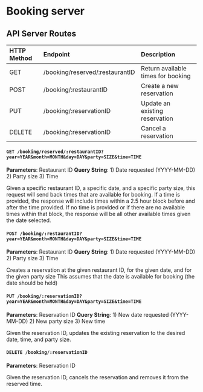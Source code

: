 # Booking server

## API Server Routes

| HTTP Method   | Endpoint                           | Description                                       |
|:--------------|:-----------------------------------|:--------------------------------------------------|
| GET           | /booking/reserved/:restaurantID    | Return available times for booking                |
| POST          | /booking/:restaurantID             | Create a new reservation                          |
| PUT           | /booking/:reservationID            | Update an existing reservation                    |
| DELETE        | /booking/:reservationID            | Cancel a reservation                              |

#### `GET /booking/reserved/:restaurantID?year=YEAR&month=MONTH&day=DAY&party=SIZE&time=TIME`
**Parameters**: Restaurant ID
**Query String**:
    1) Date requested (YYYY-MM-DD)
    2) Party size
    3) Time


Given a specific restaurant ID, a specific date, and a specific party size, this request will send back times that are available for booking. If a time is provided, the response will include times within a 2.5 hour block before and after the time provided. If no time is provided or if there are no available times within that block, the response will be all other available times given the date selected.

#### `POST /booking/:restaurantID?year=YEAR&month=MONTH&day=DAY&party=SIZE&time=TIME`
**Parameters**: Restaurant ID
**Query String**:
    1) Date requested (YYYY-MM-DD)
    2) Party size
    3) Time

Creates a reservation at the given restaurant ID, for the given date, and for the given party size
This assumes that the date is available for booking (the date should be held)

#### `PUT /booking/:reservationID?year=YEAR&month=MONTH&day=DAY&party=SIZE&time=TIME`
**Parameters**: Reservation ID
**Query String**:
    1) New date requested (YYYY-MM-DD)
    2) New party size 
    3) New time

Given the reservation ID, updates the existing reservation to the desired date, time, and party size.


#### `DELETE /booking/:reservationID`
**Parameters**: Reservation ID

Given the reservation ID, cancels the reservation and removes it from the reserved time.
